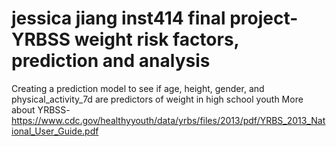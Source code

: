 # jessica jiang inst414 final project- YRBSS weight risk factors, prediction and analysis
Creating a prediction model to see if age, height, gender, and physical_activity_7d are predictors of weight in high school youth
More about YRBSS- https://www.cdc.gov/healthyyouth/data/yrbs/files/2013/pdf/YRBS_2013_National_User_Guide.pdf
